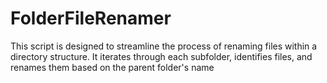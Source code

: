 # FolderFileRenamer
This script is designed to streamline the process of renaming files within a directory structure. It iterates through each subfolder, identifies files, and renames them based on the parent folder's name

